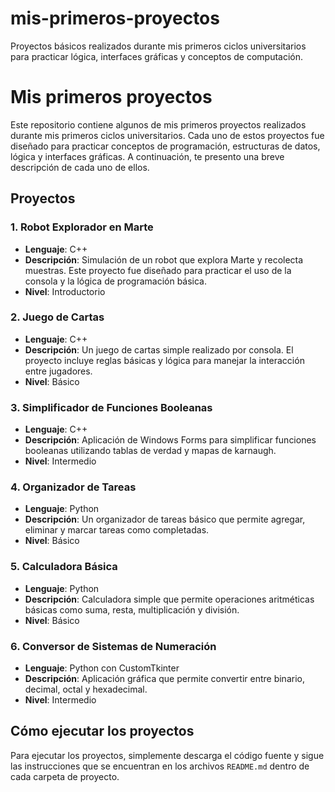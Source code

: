 # mis-primeros-proyectos
Proyectos básicos realizados durante mis primeros ciclos universitarios para practicar lógica, interfaces gráficas y conceptos de computación.

# Mis primeros proyectos

Este repositorio contiene algunos de mis primeros proyectos realizados durante mis primeros ciclos universitarios. Cada uno de estos proyectos fue diseñado para practicar conceptos de programación, estructuras de datos, lógica y interfaces gráficas. A continuación, te presento una breve descripción de cada uno de ellos.

## Proyectos

### 1. Robot Explorador en Marte
- **Lenguaje**: C++
- **Descripción**: Simulación de un robot que explora Marte y recolecta muestras. Este proyecto fue diseñado para practicar el uso de la consola y la lógica de programación básica.
- **Nivel**: Introductorio

### 2. Juego de Cartas
- **Lenguaje**: C++
- **Descripción**: Un juego de cartas simple realizado por consola. El proyecto incluye reglas básicas y lógica para manejar la interacción entre jugadores.
- **Nivel**: Básico

### 3. Simplificador de Funciones Booleanas
- **Lenguaje**: C++ 
- **Descripción**: Aplicación de Windows Forms para simplificar funciones booleanas utilizando tablas de verdad y mapas de karnaugh.
- **Nivel**: Intermedio

### 4. Organizador de Tareas
- **Lenguaje**: Python 
- **Descripción**: Un organizador de tareas básico que permite agregar, eliminar y marcar tareas como completadas.
- **Nivel**: Básico

### 5. Calculadora Básica
- **Lenguaje**: Python
- **Descripción**: Calculadora simple que permite operaciones aritméticas básicas como suma, resta, multiplicación y división.
- **Nivel**: Básico

### 6. Conversor de Sistemas de Numeración
- **Lenguaje**: Python con CustomTkinter
- **Descripción**: Aplicación gráfica que permite convertir entre binario, decimal, octal y hexadecimal.
- **Nivel**: Intermedio

## Cómo ejecutar los proyectos

Para ejecutar los proyectos, simplemente descarga el código fuente y sigue las instrucciones que se encuentran en los archivos `README.md` dentro de cada carpeta de proyecto.

